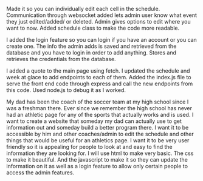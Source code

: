 Made it so you can individually edit each cell in the schedule. Communication through websocket added lets admin user know what event they just edited/added/ or deleted. Admin gives options to edit where you want to now. Added schedule class to make the code more readable. 


I added the login feature so you can login if you have an account or you can create one. The info the admin adds is saved and retrieved from the database and you have to login in order to add anything. Stores and retrieves the credentials from the database.


I added a quote to the main page using fetch. I updated the schedule and week at glace to add endpoints to each of them. Added the index.js file to serve the front end code through express and call the new endpoints from this code. Used node.js to debug it as I worked. 



My dad has been the coach of the soccer team at my high school since I was a freshman there. Ever since we remember the high school has never had an athletic page for any of the sports that actually works and is used. I want to create a website that someday my dad can actually use to get information out and someday build a better program there. I want it to be accessible by him and other coaches/admin to edit the schedule and other things that would be useful for an athletics page. I want it to be very user friendly so it is appealing for people to look at and easy to find the information they are looking for. I will use html to make very basic. The css to make it beautiful. And the javascript to make it so they can update the information on it as well as a login feature to allow only certain people to access the admin features.
